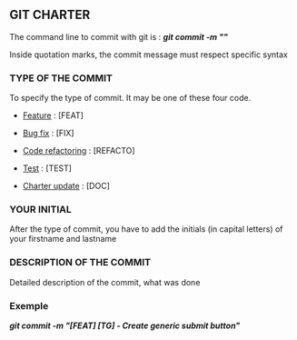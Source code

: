 ## GIT CHARTER

The command line to commit with git is : ***git commit -m ""***

Inside quotation marks, the commit message must respect specific syntax

### TYPE OF THE COMMIT

To specify the type of commit. It may be one of these four code.

- <u>Feature</u> : [FEAT]

- <u>Bug fix</u> : [FIX]

- <u>Code refactoring</u> : [REFACTO]

- <u>Test</u> : [TEST]

- <u>Charter update</u> : [DOC]

### YOUR INITIAL

After the type of commit, you have to add the initials (in capital letters) of your firstname and lastname

### DESCRIPTION OF THE COMMIT

Detailed description of the commit, what was done

### Exemple

***git commit -m "[FEAT] [TG] - Create generic submit button"***